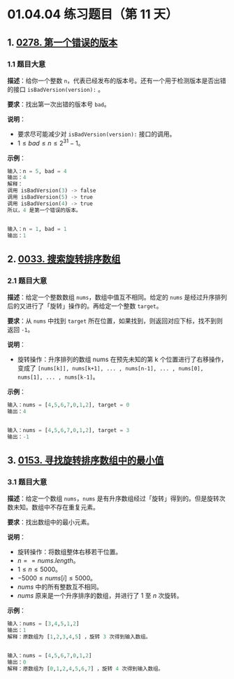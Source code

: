 # 01.04.04 练习题目（第 11 天）

## 1. [0278. 第一个错误的版本](https://leetcode.cn/problems/first-bad-version/)

### 1.1 题目大意

**描述**：给你一个整数 `n`，代表已经发布的版本号。还有一个用于检测版本是否出错的接口 `isBadVersion(version):` 。

**要求**：找出第一次出错的版本号 `bad`。

**说明**：

- 要求尽可能减少对 `isBadVersion(version):` 接口的调用。
- $1 \le bad \le n \le 2^{31} - 1$。

**示例**：

```python
输入：n = 5, bad = 4
输出：4
解释：
调用 isBadVersion(3) -> false 
调用 isBadVersion(5) -> true 
调用 isBadVersion(4) -> true
所以，4 是第一个错误的版本。


输入：n = 1, bad = 1
输出：1
```

## 2. [0033. 搜索旋转排序数组](https://leetcode.cn/problems/search-in-rotated-sorted-array/)

### 2.1 题目大意

**描述**：给定一个整数数组 `nums`，数组中值互不相同。给定的 `nums` 是经过升序排列后的又进行了「旋转」操作的。再给定一个整数 `target`。

**要求**：从 `nums` 中找到 `target` 所在位置，如果找到，则返回对应下标，找不到则返回 `-1`。

**说明**：

- 旋转操作：升序排列的数组 nums 在预先未知的第 k 个位置进行了右移操作，变成了 `[nums[k]], nums[k+1], ... , nums[n-1], ... , nums[0], nums[1], ... , nums[k-1]`。

**示例**：

```python
输入：nums = [4,5,6,7,0,1,2], target = 0
输出：4


输入：nums = [4,5,6,7,0,1,2], target = 3
输出：-1
```

## 3. [0153. 寻找旋转排序数组中的最小值](https://leetcode.cn/problems/find-minimum-in-rotated-sorted-array/)

### 3.1 题目大意

**描述**：给定一个数组 `nums`，`nums` 是有升序数组经过「旋转」得到的。但是旋转次数未知。数组中不存在重复元素。

**要求**：找出数组中的最小元素。

**说明**：

- 旋转操作：将数组整体右移若干位置。
- $n == nums.length$。
- $1 \le n \le 5000$。
- $-5000 \le nums[i] \le 5000$。
- $nums$ 中的所有整数互不相同。
- $nums$ 原来是一个升序排序的数组，并进行了 $1$ 至 $n$ 次旋转。

**示例**：

```python
输入：nums = [3,4,5,1,2]
输出：1
解释：原数组为 [1,2,3,4,5] ，旋转 3 次得到输入数组。


输入：nums = [4,5,6,7,0,1,2]
输出：0
解释：原数组为 [0,1,2,4,5,6,7] ，旋转 4 次得到输入数组。
```
